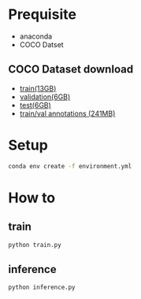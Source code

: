 # Prequisite
* anaconda
* COCO Datset

## COCO Dataset download
* [train(13GB)](http://images.cocodataset.org/zips/train2014.zip)
* [validation(6GB)](http://images.cocodataset.org/zips/val2014.zip)
* [test(6GB)](http://images.cocodataset.org/zips/test2014.zip)
* [train/val annotations (241MB)](http://images.cocodataset.org/annotations/annotations_trainval2014.zip)

# Setup 
```sh
conda env create -f environment.yml
```

# How to
## train
```sh
python train.py
```
## inference
```sh
python inference.py
```
